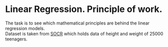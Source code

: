 # Linear Regression. Principle of work.

The task is to see which mathematical principles are behind the linear regression models.  
Dataset is taken from [SOCR](http://wiki.stat.ucla.edu/socr/index.php/SOCR_Data_Dinov_020108_HeightsWeights)
which holds data of height and weight of 25000 teenagers.

